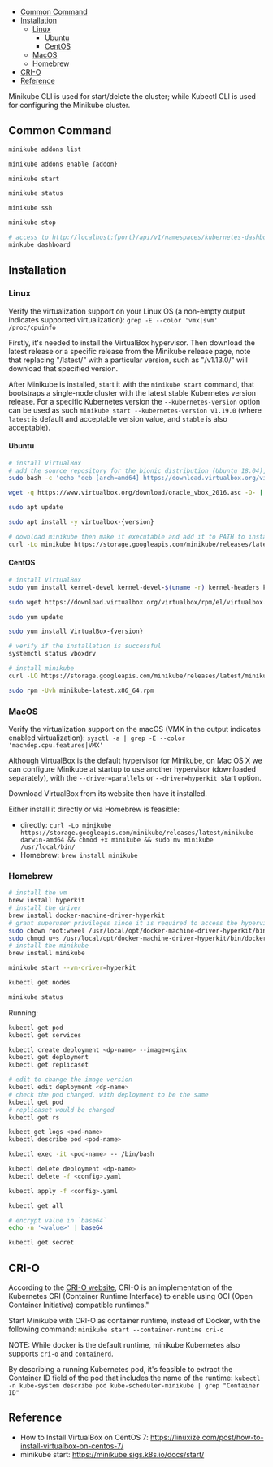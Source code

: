 
- [Common Command](#common-command)
- [Installation](#installation)
  - [Linux](#linux)
    - [Ubuntu](#ubuntu)
    - [CentOS](#centos)
  - [MacOS](#macos)
  - [Homebrew](#homebrew)
- [CRI-O](#cri-o)
- [Reference](#reference)


Minikube CLI is used for start/delete the cluster; while Kubectl CLI is used for configuring the Minikube cluster.

## Common Command

```sh
minikube addons list

minikube addons enable {addon}

minikube start

minikube status

minikube ssh

minikube stop

# access to http://localhost:{port}/api/v1/namespaces/kubernetes-dashboard/services/https:kubernetes-dashboard:/proxy/
minkube dashboard
```


## Installation
### Linux
Verify the virtualization support on your Linux OS (a non-empty output indicates supported virtualization):
`grep -E --color 'vmx|svm' /proc/cpuinfo`

Firstly, it's needed to install the VirtualBox hypervisor. Then download the latest release or a specific release from the Minikube release page, note that replacing "/latest/" with a particular version, such as "/v1.13.0/" will download that specified version.

After Minikube is installed, start it with the `minikube start` command, that bootstraps a single-node cluster with the latest stable Kubernetes version release. For a specific Kubernetes version the `--kubernetes-version` option can be used as such `minikube start --kubernetes-version v1.19.0` (where `latest` is default and acceptable version value, and `stable` is also acceptable).

#### Ubuntu
```sh
# install VirtualBox
# add the source repository for the bionic distribution (Ubuntu 18.04), download and register the public key, update and install
sudo bash -c 'echo "deb [arch=amd64] https://download.virtualbox.org/virtualbox/debian bionic contrib" >> /etc/apt/sources.list'

wget -q https://www.virtualbox.org/download/oracle_vbox_2016.asc -O- | sudo apt-key add -

sudo apt update

sudo apt install -y virtualbox-{version}

# download minikube then make it executable and add it to PATH to install
curl -Lo minikube https://storage.googleapis.com/minikube/releases/latest/minikube-linux-amd64 && chmod +x minikube && sudo mv minikube /usr/local/bin/
```

#### CentOS
```sh
# install VirtualBox
sudo yum install kernel-devel kernel-devel-$(uname -r) kernel-headers kernel-headers-$(uname -r) make patch gcc

sudo wget https://download.virtualbox.org/virtualbox/rpm/el/virtualbox.repo -P /etc/yum.repos.d

sudo yum update

sudo yum install VirtualBox-{version}

# verify if the installation is successful
systemctl status vboxdrv

# install minikube
curl -LO https://storage.googleapis.com/minikube/releases/latest/minikube-latest.x86_64.rpm

sudo rpm -Uvh minikube-latest.x86_64.rpm
```


### MacOS
Verify the virtualization support on the macOS (VMX in the output indicates enabled virtualization):
`sysctl -a | grep -E --color 'machdep.cpu.features|VMX'`

Although VirtualBox is the default hypervisor for Minikube, on Mac OS X we can configure Minikube at startup to use another hypervisor (downloaded separately), with the `--driver=parallels` or `--driver=hyperkit `start option.

Download VirtualBox from its website then have it installed.

Either install it directly or via Homebrew is feasible:
- directly: `curl -Lo minikube https://storage.googleapis.com/minikube/releases/latest/minikube-darwin-amd64 && chmod +x minikube && sudo mv minikube /usr/local/bin/`
- Homebrew: `brew install minikube`

### Homebrew
```sh
# install the vm
brew install hyperkit
# install the driver
brew install docker-machine-driver-hyperkit
# grant superuser privileges since it is required to access the hypervisor
sudo chown root:wheel /usr/local/opt/docker-machine-driver-hyperkit/bin/docker-machine-driver-hyperkit
sudo chmod u+s /usr/local/opt/docker-machine-driver-hyperkit/bin/docker-machine-driver-hyperkit
# install the minikube
brew install minikube

minikube start --vm-driver=hyperkit

kubectl get nodes

minikube status
```

Running:
```sh
kubectl get pod
kubectl get services

kubectl create deployment <dp-name> --image=nginx
kubectl get deployment
kubectl get replicaset

# edit to change the image version
kubectl edit deployment <dp-name>
# check the pod changed, with deployment to be the same
kubectl get pod
# replicaset would be changed
kubectl get rs

kubect get logs <pod-name>
kubectl describe pod <pod-name>

kubectl exec -it <pod-name> -- /bin/bash

kubectl delete deployment <dp-name>
kubectl delete -f <config>.yaml

kubectl apply -f <config>.yaml

kubectl get all

# encrypt value in `base64`
echo -n '<value>' | base64

kubectl get secret
```


## CRI-O
According to the [CRI-O website](https://cri-o.io/), CRI-O is an implementation of the Kubernetes CRI (Container Runtime Interface) to enable using OCI (Open Container Initiative) compatible runtimes."

Start Minikube with CRI-O as container runtime, instead of Docker, with the following command:
`minikube start --container-runtime cri-o`

NOTE: While docker is the default runtime, minikube Kubernetes also supports `cri-o` and `containerd`.

By describing a running Kubernetes pod, it's feasible to extract the Container ID field of the pod that includes the name of the runtime:
`kubectl -n kube-system describe pod kube-scheduler-minikube | grep "Container ID"`


## Reference
- How to Install VirtualBox on CentOS 7: https://linuxize.com/post/how-to-install-virtualbox-on-centos-7/
- minikube start: https://minikube.sigs.k8s.io/docs/start/
